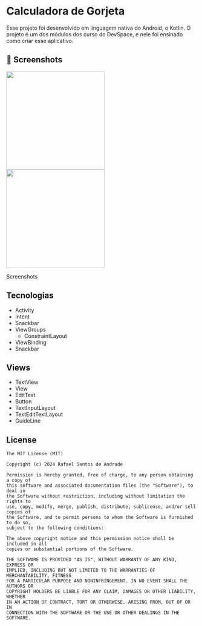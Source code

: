 # Calculadora de Gorjeta
Esse projeto foi desenvolvido em linguagem nativa do Android, o Kotlin. O projeto é um dos módulos dos curso do DevSpace, e nele foi ensinado como criar esse aplicativo.

## :camera_flash: Screenshots
<!-- You can add more screenshots here if you like -->
<img src="https://github.com/DevRafaSantos/LayoutApplication/issues/new" width=260/> <img src="https://github.com/DevRafaSantos/calculadoraimc/assets/166184212/5e77bc70-f35b-48c0-a38b-ac6834773128" width=260/>


Screenshots

## Tecnologias
- Activity
- Intent
- Snackbar
- ViewGroups
  - ConstraintLayout
- ViewBinding
- Snackbar

## Views
  - TextView
  - View
  - EditText
  - Button
  - TextInputLayout
  - TextEditTextLayout
  - GuideLine



## License
```
The MIT License (MIT)

Copyright (c) 2024 Rafael Santos de Andrade

Permission is hereby granted, free of charge, to any person obtaining a copy of
this software and associated documentation files (the "Software"), to deal in
the Software without restriction, including without limitation the rights to
use, copy, modify, merge, publish, distribute, sublicense, and/or sell copies of
the Software, and to permit persons to whom the Software is furnished to do so,
subject to the following conditions:

The above copyright notice and this permission notice shall be included in all
copies or substantial portions of the Software.

THE SOFTWARE IS PROVIDED "AS IS", WITHOUT WARRANTY OF ANY KIND, EXPRESS OR
IMPLIED, INCLUDING BUT NOT LIMITED TO THE WARRANTIES OF MERCHANTABILITY, FITNESS
FOR A PARTICULAR PURPOSE AND NONINFRINGEMENT. IN NO EVENT SHALL THE AUTHORS OR
COPYRIGHT HOLDERS BE LIABLE FOR ANY CLAIM, DAMAGES OR OTHER LIABILITY, WHETHER
IN AN ACTION OF CONTRACT, TORT OR OTHERWISE, ARISING FROM, OUT OF OR IN
CONNECTION WITH THE SOFTWARE OR THE USE OR OTHER DEALINGS IN THE SOFTWARE.
```
